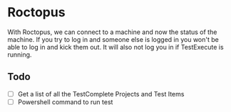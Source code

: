 # Roctopus

With Roctopus, we can connect to a machine and now the status of the machine. If you try to log in and someone else is logged in you won't be able to log in and kick them out. It will also not log you in if TestExecute is running. 

## Todo
- [ ] Get a list of all the TestComplete Projects and Test Items
- [ ] Powershell command to run test